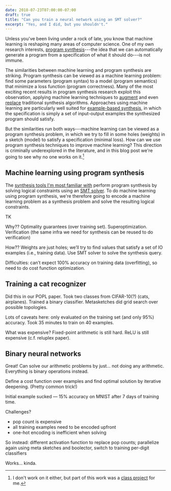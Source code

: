 ```yaml
---
date: 2018-07-23T07:00:00-07:00
draft: true
title: "Can you train a neural network using an SMT solver?"
excerpt: "Yes, and I did, but you shouldn't."
---
```


Unless you've been living under a rock of late,
you know that machine learning is reshaping many areas of computer science.
One of my own research interests, [program synthesis][synthpost]---the idea
that we can automatically generate a program
from a specification of what it should do---is not immune.


The similarities between machine learning and program synthesis are striking.
Program synthesis can be viewed as a machine learning problem:
find some parameters (program syntax) to a model (program semantics)
that minimize a loss function (program correctness).
Many of the most exciting recent results in program synthesis research
exploit this observation,
applying machine learning techniques
to [augment][deepcoder] and even [replace][np]
traditional synthesis algorithms.
Approaches using machine learning are particularly well suited
for [example-based synthesis][flashfill],
in which the specification is simply a set of
input-output examples the synthesized program should satisfy.

But the similarities run both ways---machine learning can be viewed as a
program synthesis problem, in which we try to fill in some holes (weights)
in a sketch (model) to satisfy a specification (minimal loss).
How can we use program synthesis techniques to improve machine learning?
This direction is criminally underexplored in the literature,
and in this blog post we're going to see why no one works on it.[^why]

## Machine learning using program synthesis

The [synthesis tools I'm most familiar with][buildsynth]
perform program synthesis by solving logical constraints using an [SMT solver][z3].
To do machine learning using program synthesis,
we're therefore going to encode a machine learning problem as a synthesis problem
and solve the resulting logical constraints.

TK

Why?? Optimality guarantees (over training set). Superoptimization. Verification (the same infra we need for synthesis can be reused to do verification)

How?? Weights are just holes; we’ll try to find values that satisfy a set of IO examples (i.e., training data). Use SMT solver to solve the synthesis query.

Difficulties: can’t expect 100% accuracy on training data (overfitting), so need to do cost function optimization. 

## Training a cat recognizer
Did this in our POPL paper. Took two classes from CIFAR-10(?) (cats, airplanes). Trained a binary classifier. Metasketches did grid search over possible topologies.

Lots of caveats here: only evaluated on the training set (and only 95%) accuracy. Took 35 minutes to train on 40 examples.

What was expensive? Fixed-point arithmetic is still hard. ReLU is still expensive (c.f. reluplex paper).

## Binary neural networks
Great! Can solve our arithmetic problems by just… not doing any arithmetic. Everything is binary operations instead.

Define a cost function over examples and find optimal solution by iterative deepening. (Pretty common trick!)

Initial example sucked — 15% accuracy on MNIST after 7 days of training time.

Challenges?
- pop count is expensive
- all training examples need to be encoded upfront
- one-hot encoding is inefficient when solving

So instead: different activation function to replace pop counts; parallelize again using meta sketches and boolector, switch to training per-digit classifiers

Works… kinda.

[^why]: I don't work on it either, but part of this work was a [class project][599s] for me.

[synthpost]: https://homes.cs.washington.edu/~bornholt/post/synthesis-explained.html
[deepcoder]: https://arxiv.org/abs/1611.01989
[np]: https://arxiv.org/abs/1511.04834
[flashfill]: https://www.microsoft.com/en-us/research/publication/automating-string-processing-spreadsheets-using-input-output-examples/
[599s]: https://courses.cs.washington.edu/courses/cse599s/18sp/
[z3]: https://github.com/z3prover/z3
[buildsynth]: https://homes.cs.washington.edu/~bornholt/post/building-synthesizer.html

